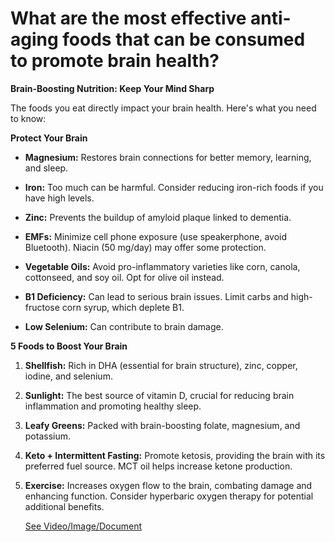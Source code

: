 # What are the most effective anti-aging foods that can be consumed to promote brain health?

**Brain-Boosting Nutrition: Keep Your Mind Sharp**

The foods you eat directly impact your brain health. Here's what you need to know:

**Protect Your Brain**

- **Magnesium:** Restores brain connections for better memory, learning, and sleep.

- **Iron:** Too much can be harmful. Consider reducing iron-rich foods if you have high levels.

- **Zinc:** Prevents the buildup of amyloid plaque linked to dementia.

- **EMFs:** Minimize cell phone exposure (use speakerphone, avoid Bluetooth). Niacin (50 mg/day) may offer some protection.

- **Vegetable Oils:** Avoid pro-inflammatory varieties like corn, canola, cottonseed, and soy oil. Opt for olive oil instead.

- **B1 Deficiency:** Can lead to serious brain issues. Limit carbs and high-fructose corn syrup, which deplete B1.

- **Low Selenium:** Can contribute to brain damage.

**5 Foods to Boost Your Brain**

1. **Shellfish:** Rich in DHA (essential for brain structure), zinc, copper, iodine, and selenium.

2. **Sunlight:** The best source of vitamin D, crucial for reducing brain inflammation and promoting healthy sleep.

3. **Leafy Greens:** Packed with brain-boosting folate, magnesium, and potassium.

4. **Keto + Intermittent Fasting:** Promote ketosis, providing the brain with its preferred fuel source. MCT oil helps increase ketone production.

5. **Exercise:** Increases oxygen flow to the brain, combating damage and enhancing function. Consider hyperbaric oxygen therapy for potential additional benefits.

     [See Video/Image/Document](https://hls-player.drberg.com/asset?path=migrated-assets/the-best-anti-aging-foods-for-the-brain-foods-for-brain-health-drberg)